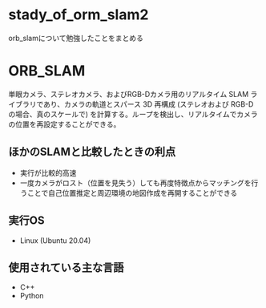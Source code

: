 # stady_of_orm_slam2
orb_slamについて勉強したことをまとめる

# ORB_SLAM
単眼カメラ、ステレオカメラ、およびRGB-Dカメラ用のリアルタイム SLAM ライブラリであり、カメラの軌道とスパース 3D 再構成 (ステレオおよび RGB-D の場合、真のスケールで) を計算する。ループを検出し、リアルタイムでカメラの位置を再設定することができる。

## ほかのSLAMと比較したときの利点
- 実行が比較的高速
- 一度カメラがロスト（位置を見失う）しても再度特徴点からマッチングを行うことで自己位置推定と周辺環境の地図作成を再開することができる

## 実行OS
- Linux (Ubuntu 20.04)

## 使用されている主な言語
- C++
- Python



